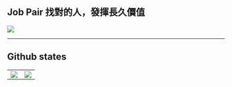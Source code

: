 ## Job Pair 找對的人，發揮長久價值
<a>
    <img src="https://www.google.com/url?sa=i&url=https%3A%2F%2Fudn.com%2Fnews%2Fstory%2F123699%2F7383142&psig=AOvVaw2h78j-Jq9wtc9YJPXBV9XI&ust=1692893800772000&source=images&cd=vfe&opi=89978449&ved=0CBEQjRxqFwoTCIDl3_-W84ADFQAAAAAdAAAAABAE">
</a>
<hr>


## Github states
<table>
    <tr>
        <td>
            <img  src="https://github-readme-stats.vercel.app/api?username=Zhang-RenWen&show_icons=true&theme=transparent">
        </td>
        <td>
            <img src="https://github-readme-stats.vercel.app/api/top-langs/?username=Zhang-RenWen&theme=transparent&layout=compact">
        </td>
    <tr>
</table>

